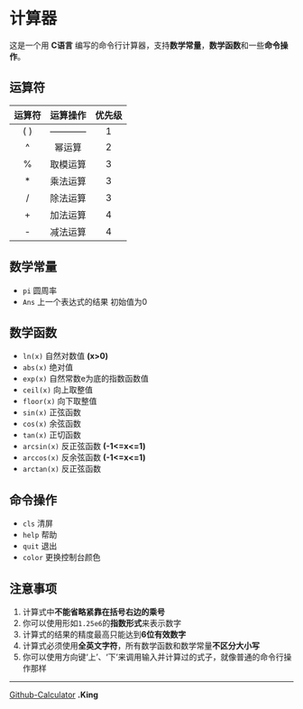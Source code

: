 
计算器
======
这是一个用 **C语言** 编写的命令行计算器，支持**数学常量**，**数学函数**和一些**命令操作**。


运算符
------
|  运算符  | 运算操作 | 优先级  |
| :---: | :--: | :--: |
| (   ) | ———— |  1   |
|   ^   | 幂运算  |  2   |
|   %   | 取模运算 |  3   |
|   *   | 乘法运算 |  3   |
|   /   | 除法运算 |  3   |
|   +   | 加法运算 |  4   |
|   -   | 减法运算 |  4   |


数学常量
--------
- `pi` 圆周率
- `Ans` 上一个表达式的结果 初始值为0


数学函数
--------
- `ln(x)` 自然对数值 **(x>0)**
- `abs(x)` 绝对值
- `exp(x)` 自然常数e为底的指数函数值
- `ceil(x)` 向上取整值
- `floor(x)` 向下取整值
- `sin(x)` 正弦函数
- `cos(x)` 余弦函数
- `tan(x)` 正切函数
- `arcsin(x)` 反正弦函数 **(-1<=x<=1)**
- `arccos(x)` 反余弦函数 **(-1<=x<=1)**
- `arctan(x)` 反正弦函数


命令操作
--------
- `cls` 清屏
- `help` 帮助
- `quit` 退出
- `color` 更换控制台颜色


注意事项
--------
1. 计算式中**不能省略紧靠在括号右边的乘号**
2. 你可以使用形如`1.25e6`的**指数形式**来表示数字
3. 计算式的结果的精度最高只能达到****6位有效数字****
4. 计算式必须使用**全英文字符**，所有数学函数和数学常量**不区分大小写**
5. 你可以使用方向键‘上’、‘下’来调用输入并计算过的式子，就像普通的命令行操作那样

***

[Github-Calculator](https://github.com/king2023796417/Calculator) **.King**
